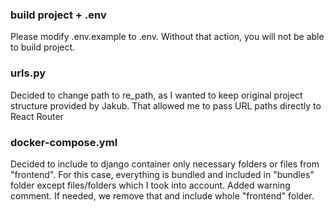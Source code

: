 ### build project + .env
Please modify .env.example to .env. Without that action, you will not be able to build project.

### urls.py
Decided to change path to re_path, as I wanted to keep original project structure provided by Jakub.
That allowed me to pass URL paths directly to React Router

### docker-compose.yml
Decided to include to django container only necessary folders or files from "frontend". For this case, 
everything is bundled and included in "bundles" folder except files/folders which I took into account. Added warning comment. If needed, we remove that and include
whole "frontend" folder.
